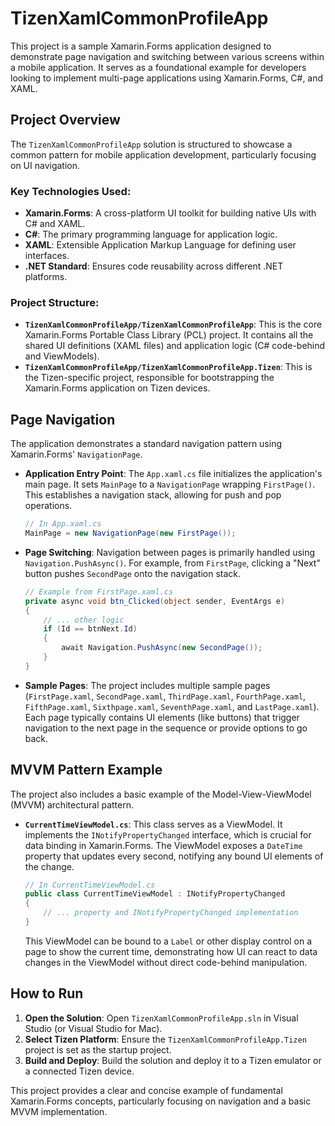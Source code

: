 # TizenXamlCommonProfileApp

This project is a sample Xamarin.Forms application designed to demonstrate page navigation and switching between various screens within a mobile application. It serves as a foundational example for developers looking to implement multi-page applications using Xamarin.Forms, C#, and XAML.

## Project Overview

The `TizenXamlCommonProfileApp` solution is structured to showcase a common pattern for mobile application development, particularly focusing on UI navigation.

### Key Technologies Used:
*   **Xamarin.Forms**: A cross-platform UI toolkit for building native UIs with C# and XAML.
*   **C#**: The primary programming language for application logic.
*   **XAML**: Extensible Application Markup Language for defining user interfaces.
*   **.NET Standard**: Ensures code reusability across different .NET platforms.

### Project Structure:
*   **`TizenXamlCommonProfileApp/TizenXamlCommonProfileApp`**: This is the core Xamarin.Forms Portable Class Library (PCL) project. It contains all the shared UI definitions (XAML files) and application logic (C# code-behind and ViewModels).
*   **`TizenXamlCommonProfileApp/TizenXamlCommonProfileApp.Tizen`**: This is the Tizen-specific project, responsible for bootstrapping the Xamarin.Forms application on Tizen devices.

## Page Navigation

The application demonstrates a standard navigation pattern using Xamarin.Forms' `NavigationPage`.

*   **Application Entry Point**: The `App.xaml.cs` file initializes the application's main page. It sets `MainPage` to a `NavigationPage` wrapping `FirstPage()`. This establishes a navigation stack, allowing for push and pop operations.
    ```csharp
    // In App.xaml.cs
    MainPage = new NavigationPage(new FirstPage());
    ```
*   **Page Switching**: Navigation between pages is primarily handled using `Navigation.PushAsync()`. For example, from `FirstPage`, clicking a "Next" button pushes `SecondPage` onto the navigation stack.
    ```csharp
    // Example from FirstPage.xaml.cs
    private async void btn_Clicked(object sender, EventArgs e)
    {
        // ... other logic
        if (Id == btnNext.Id)
        {
            await Navigation.PushAsync(new SecondPage());
        }
    }
    ```
*   **Sample Pages**: The project includes multiple sample pages (`FirstPage.xaml`, `SecondPage.xaml`, `ThirdPage.xaml`, `FourthPage.xaml`, `FifthPage.xaml`, `Sixthpage.xaml`, `SeventhPage.xaml`, and `LastPage.xaml`). Each page typically contains UI elements (like buttons) that trigger navigation to the next page in the sequence or provide options to go back.

## MVVM Pattern Example

The project also includes a basic example of the Model-View-ViewModel (MVVM) architectural pattern.

*   **`CurrentTimeViewModel.cs`**: This class serves as a ViewModel. It implements the `INotifyPropertyChanged` interface, which is crucial for data binding in Xamarin.Forms. The ViewModel exposes a `DateTime` property that updates every second, notifying any bound UI elements of the change.
    ```csharp
    // In CurrentTimeViewModel.cs
    public class CurrentTimeViewModel : INotifyPropertyChanged
    {
        // ... property and INotifyPropertyChanged implementation
    }
    ```
    This ViewModel can be bound to a `Label` or other display control on a page to show the current time, demonstrating how UI can react to data changes in the ViewModel without direct code-behind manipulation.

## How to Run

1.  **Open the Solution**: Open `TizenXamlCommonProfileApp.sln` in Visual Studio (or Visual Studio for Mac).
2.  **Select Tizen Platform**: Ensure the `TizenXamlCommonProfileApp.Tizen` project is set as the startup project.
3.  **Build and Deploy**: Build the solution and deploy it to a Tizen emulator or a connected Tizen device.

This project provides a clear and concise example of fundamental Xamarin.Forms concepts, particularly focusing on navigation and a basic MVVM implementation.